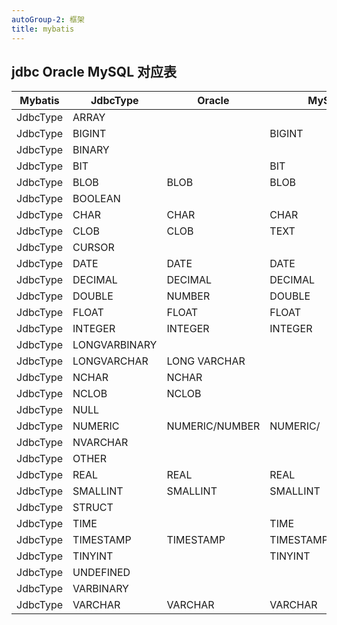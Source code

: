 ```yaml
---
autoGroup-2: 框架
title: mybatis
---
```


## jdbc Oracle MySQL 对应表

| Mybatis  | JdbcType       | Oracle          | MySQL               |
|----------|----------------|-----------------|---------------------|
| JdbcType | ARRAY          |                 |                     |
| JdbcType | BIGINT         |                 | BIGINT              |
| JdbcType | BINARY         |                 |                     |
| JdbcType | BIT            |                 | BIT                 |
| JdbcType | BLOB           | BLOB            | BLOB                |
| JdbcType | BOOLEAN        |                 |                     |
| JdbcType | CHAR           | CHAR            | CHAR                |
| JdbcType | CLOB           | CLOB            | TEXT                |
| JdbcType | CURSOR         |                 |                     |
| JdbcType | DATE           | DATE            | DATE                |
| JdbcType | DECIMAL        | DECIMAL         | DECIMAL             |
| JdbcType | DOUBLE         | NUMBER          | DOUBLE              |
| JdbcType | FLOAT          | FLOAT           | FLOAT               |
| JdbcType | INTEGER        | INTEGER         | INTEGER             |
| JdbcType | LONGVARBINARY  |                 |                     |
| JdbcType | LONGVARCHAR    | LONG VARCHAR    |                     |
| JdbcType | NCHAR          | NCHAR           |                     |
| JdbcType | NCLOB          | NCLOB           |                     |
| JdbcType | NULL           |                 |                     |
| JdbcType | NUMERIC        | NUMERIC/NUMBER  | NUMERIC/            |
| JdbcType | NVARCHAR       |                 |                     |
| JdbcType | OTHER          |                 |                     |
| JdbcType | REAL           | REAL            | REAL                |
| JdbcType | SMALLINT       | SMALLINT        | SMALLINT            |
| JdbcType | STRUCT         |                 |                     |
| JdbcType | TIME           |                 | TIME                |
| JdbcType | TIMESTAMP      | TIMESTAMP       | TIMESTAMP/DATETIME  |
| JdbcType | TINYINT        |                 | TINYINT             |
| JdbcType | UNDEFINED      |                 |                     |
| JdbcType | VARBINARY      |                 |                     |
| JdbcType | VARCHAR        | VARCHAR         | VARCHAR             |

